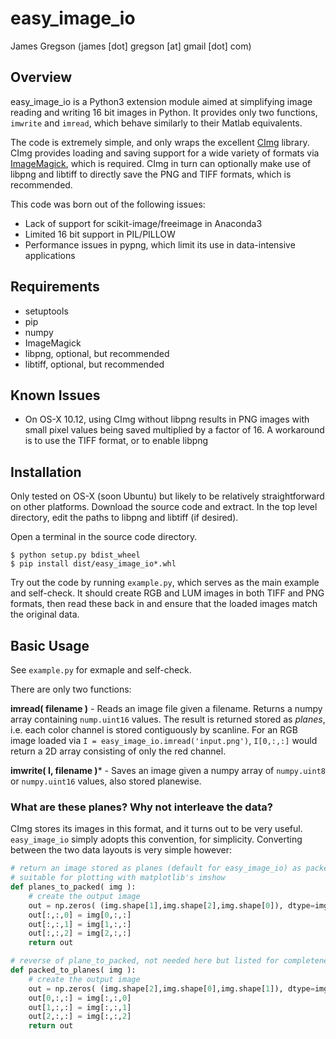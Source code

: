 # easy_image_io
James Gregson (james [dot] gregson [at] gmail [dot] com)

## Overview
easy_image_io is a Python3 extension module aimed at simplifying image reading and writing 16 bit images in Python. It provides only two functions, ```imwrite``` and ```imread```, which behave similarly to their Matlab equivalents.

The code is extremely simple, and only wraps the excellent [CImg](http://cimg.eu) library. CImg provides loading and saving support for a wide variety of formats via [ImageMagick](http://www.imagemagick.org/script/index.php), which is required. CImg in turn can optionally make use of libpng and libtiff to directly save the PNG and TIFF formats, which is recommended.

This code was born out of the following issues:
- Lack of support for scikit-image/freeimage in Anaconda3
- Limited 16 bit support in PIL/PILLOW
- Performance issues in pypng, which limit its use in data-intensive applications

## Requirements

- setuptools
- pip
- numpy
- ImageMagick
- libpng, optional, but recommended
- libtiff, optional, but recommended

## Known Issues

- On OS-X 10.12, using CImg without libpng results in PNG images with small pixel values being saved multiplied by a factor of 16. A workaround is to use the TIFF format, or to enable libpng

## Installation

Only tested on OS-X (soon Ubuntu) but likely to be relatively straightforward on other platforms. Download the source code and extract. In the top level directory, edit the paths to libpng and libtiff (if desired).

Open a terminal in the source code directory.  

```
$ python setup.py bdist_wheel
$ pip install dist/easy_image_io*.whl
```

Try out the code by running ```example.py```, which serves as the main example and self-check. It should create RGB and LUM images in both TIFF and PNG formats, then read these back in and ensure that the loaded images match the original data.

## Basic Usage

See ```example.py``` for exmaple and self-check.

There are only two functions:

**imread( filename )** - Reads an image file given a filename. Returns a numpy array containing ```nump.uint16``` values. The result is returned stored as *planes*, i.e. each color channel is stored contiguously by scanline. For an RGB image loaded via ```I = easy_image_io.imread('input.png')```, ```I[0,:,:]``` would return a 2D array consisting of only the red channel.

**imwrite( I, filename )*** - Saves an image given a numpy array of ```numpy.uint8``` or ```numpy.uint16``` values, also stored planewise.

### What are these planes? Why not interleave the data?

CImg stores its images in this format, and it turns out to be very useful.  ```easy_image_io``` simply adopts this convention, for simplicity.  Converting between the two data layouts is very simple however:

```python
# return an image stored as planes (default for easy_image_io) as packed pixels
# suitable for plotting with matplotlib's imshow
def planes_to_packed( img ):
    # create the output image
    out = np.zeros( (img.shape[1],img.shape[2],img.shape[0]), dtype=img.dtype )
    out[:,:,0] = img[0,:,:]
    out[:,:,1] = img[1,:,:]
    out[:,:,2] = img[2,:,:]
    return out

# reverse of plane_to_packed, not needed here but listed for completeness
def packed_to_planes( img ):
    # create the output image
    out = np.zeros( (img.shape[2],img.shape[0],img.shape[1]), dtype=img.dtype )
    out[0,:,:] = img[:,:,0]
    out[1,:,:] = img[:,:,1]
    out[2,:,:] = img[:,:,2]
    return out
```
